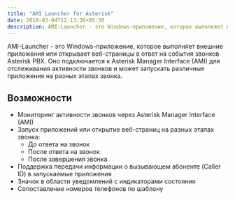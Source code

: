 ```yaml
---
title: "AMI Launcher for Asterisk"
date: 2018-03-04T12:13:36+05:30
description: AMI-Launcher - это Windows-приложение, которое выполняет внешние приложения или открывает веб-страницы в ответ на события звонков Asterisk PBX. Оно подключается к Asterisk Manager Interface (AMI) для отслеживания активности звонков и может запускать различные приложения на разных этапах звонка.
---
```


AMI-Launcher - это Windows-приложение, которое выполняет внешние приложения или открывает веб-страницы в ответ на события звонков Asterisk PBX. Оно подключается к Asterisk Manager Interface (AMI) для отслеживания активности звонков и может запускать различные приложения на разных этапах звонка.

## Возможности

- Мониторинг активности звонков через Asterisk Manager Interface (AMI)
- Запуск приложений или открытие веб-страниц на разных этапах звонка:
  - До ответа на звонок
  - После ответа на звонок
  - После завершения звонка
- Поддержка передачи информации о вызывающем абоненте (Caller ID) в запускаемые приложения
- Значок в области уведомлений с индикаторами состояния
- Сопоставление номеров телефонов по шаблону
